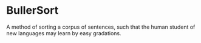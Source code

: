 # BullerSort
A method of sorting a corpus of sentences, such that the human student of new languages may learn by easy gradations.
